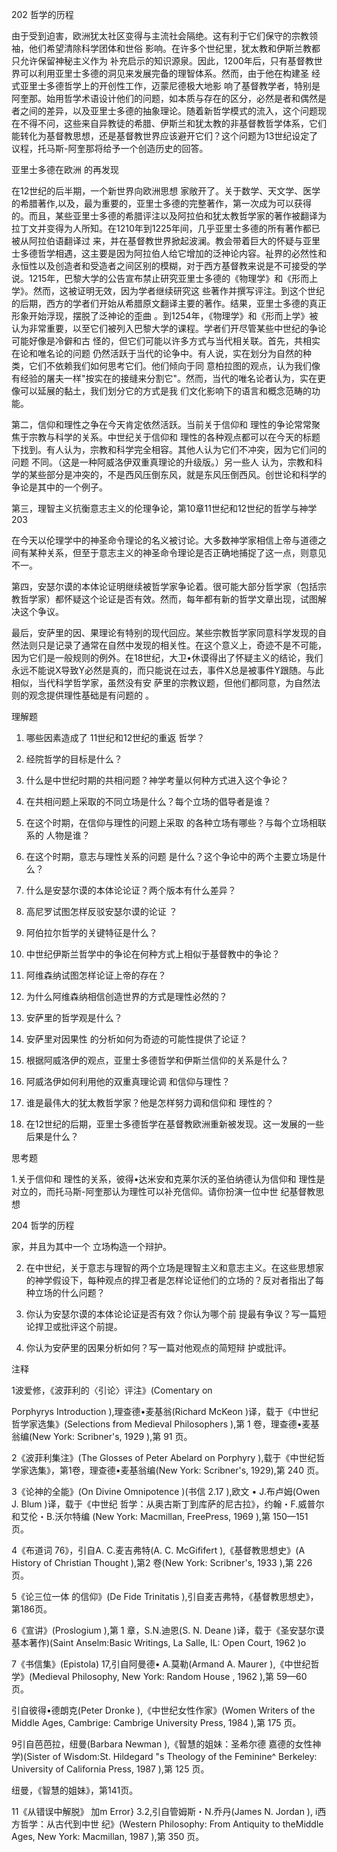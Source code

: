 202 哲学的历程

由于受到迫害，欧洲犹太社区变得与主流社会隔绝。这有利于它们保守的宗教领袖，他们希望清除科学团体和世俗 影响。在许多个世纪里，犹太教和伊斯兰教都只允许保留神秘主义作为 补充启示的知识源泉。因此，1200年后，只有基督教世界可以利用亚里士多德的洞见来发展完备的理智体系。然而，由于他在构建圣 经式亚里士多德哲学上的开创性工作，迈蒙尼德极大地影 响了基督教学者，特别是阿奎那。始用哲学术语设计他们的问题，如本质与存在的区分，必然是者和偶然是者之间的差异，以及亚里士多德的抽象理论。随着新哲学模式的流入，这个问题现在不得不问，这些来自异教徒的希腊、伊斯兰和犹太教的非基督教哲学体系，它们能转化为基督教思想，还是基督教世界应该避开它们？这个问题为13世纪设定了议程，托马斯-阿奎那将给予一个创造历史的回答。

亚里士多德在欧洲 的再发现

在12世纪的后半期，一个新世界向欧洲思想 家敞开了。关于数学、天文学、医学的希腊著作,以及，最为重要的，亚里士多德的完整著作，第一次成为可以获得的。而且，某些亚里士多德的希腊评注以及阿拉伯和犹太教哲学家的著作被翻译为拉丁文并变得为人所知。在1210年到1225年间，几乎亚里士多德的所有著作都已被从阿拉伯语翻译过 来，并在基督教世界掀起波澜。教会带着巨大的怀疑与亚里士多德哲学相遇，这主要是因为阿拉伯人给它增加的泛神论内容。祉界的必然性和永恒性以及创造者和受造者之间区别的模糊，对于西方基督教来说是不可接受的学说。1215年，巴黎大学的公告宣布禁止研究亚里士多德的《物理学》和《形而上学》。然而，这被证明无效，因为学者继续研究这 些著作并撰写评注。到这个世纪的后期，西方的学者们开始从希腊原文翻译主要的著作。结果，亚里士多德的真正形象开始浮现，摆脱了泛神论的歪曲 。到1254年，《物理学》和《形而上学》被认为非常重要，以至它们被列入巴黎大学的课程。学者们开尽管某些中世纪的争论可能好像是冷僻和古 怪的，但它们可能以许多方式与当代相关联。首先，共相实在论和唯名论的问题 仍然活跃于当代的论争中。有人说，实在划分为自然的种类，它们不依赖我们如何思考它们。他们倾向于同 意柏拉图的观点，认为我们像有经验的屠夫一样"按实在的接缝来分割它"。然而，当代的唯名论者认为，实在更像可以延展的黏土，我们划分它的方式是我 们文化影响下的语言和概念范畴的功能。

第二，信仰和理性之争在今天肯定依然活跃。当前关于信仰和 理性的争论常常聚焦于宗教与科学的关系。中世纪关于信仰和 理性的各种观点都可以在今天的标题下找到。有人认为，宗教和科学完全相容。其他人认为它们不冲突，因为它们问的问题 不同。（这是一种阿威洛伊双重真理论的升级版。）另一些人 认为，宗教和科学的某些部分是冲突的，不是西风压倒东风，就是东风压倒西风。创世论和科学的争论是其中的一个例子。

第三，理智主义抗衡意志主义的伦理争论，第10章11世纪和12世纪的哲学与神学 203

在今天以伦理学中的神圣命令理论的名义被讨论。大多数神学家相信上帝与道德之间有某种关系，但至于意志主义的神圣命令理论是否正确地捕捉了这一点，则意见不一。

第四，安瑟尔谟的本体论证明继续被哲学家争论着。很可能大部分哲学家（包括宗教哲学家）都怀疑这个论证是否有效。然而，每年都有新的哲学文章出现，试图解决这个争议。

最后，安萨里的因、果理论有特别的现代回应。某些宗教哲学家同意科学发现的自然法则只是记录了通常在自然中发现的相关性。在这个意义上，奇迹不是不可能，因为它们是一般规则的例外。在18世纪，大卫•休谟得出了怀疑主义的结论，我们永远不能说X导致Y必然是真的，而只能说在过去，事件X总是被事件Y跟随。与此相似，当代科学哲学家，虽然没有安 萨里的宗教议题，但他们都同意，为自然法则的观念提供理性基础是有问题的 。

理解题

1. 哪些因素造成了 11世纪和12世纪的重返 哲学？

2. 经院哲学的目标是什么？

3. 什么是中世纪时期的共相问题？神学考量以何种方式进入这个争论？

4. 在共相问题上采取的不同立场是什么？每个立场的倡导者是谁？

5. 在这个时期，在信仰与理性的问题上采取 的各种立场有哪些？与每个立场相联系的 人物是谁？

6. 在这个时期，意志与理性关系的问题 是什么？这个争论中的两个主要立场是什么？

7. 什么是安瑟尔谟的本体论论证？两个版本有什么差异？

8. 高尼罗试图怎样反驳安瑟尔谟的论证 ？

9. 阿伯拉尔哲学的关键特征是什么？

10. 中世纪伊斯兰哲学中的争论在何种方式上相似于基督教中的争论？

11. 阿维森纳试图怎样论证上帝的存在？

12. 为什么阿维森纳相信创造世界的方式是理性必然的？

13. 安萨里的哲学观是什么？

14. 安萨里对因果性 的分析如何为奇迹的可能性提供了论证？

15. 根据阿威洛伊的观点，亚里士多德哲学和伊斯兰信仰的关系是什么？

16. 阿威洛伊如何利用他的双重真理论调 和信仰与理性？

17. 谁是最伟大的犹太教哲学家？他是怎样努力调和信仰和 理性的？

18. 在12世纪的后期，亚里士多德哲学在基督教欧洲重新被发现。这一发展的一些后果是什么？

思考题

1.关于信仰和 理性的关系，彼得•达米安和克莱尔沃的圣伯纳德认为信仰和 理性是对立的，而托马斯-阿奎那认为理性可以补充信仰。请你扮演一位中世 纪基督教思想

204 哲学的历程

家，并且为其中一个 立场构造一个辩护。

2. 在中世纪，关于意志与理智的两个立场是理智主义和意志主义。在这些思想家的神学假设下，每种观点的捍卫者是怎样论证他们的立场的？反对者指出了每种立场的什么问题？

3. 你认为安瑟尔谟的本体论论证是否有效？你认为哪个前 提最有争议？写一篇短论捍卫或批评这个前提。

4. 你认为安萨里的因果分析如何？写一篇对他观点的简短辩 护或批评。

注释

1波爱修，《波菲利的〈引论〉评注》(Comentary  on

Porphyrys  Introduction  ),理查德•麦基翁(Richard McKeon )译，载于《中世纪哲学家选集》(Selections from Medieval  Philosophers ),第 1 卷，理查德•麦基翁编(New  York:  Scribner's,  1929 ),第 91 页。

2《波菲利集注》(The Glosses  of Peter  Abelard  on Porphyry ),载于《中世纪哲学家选集》，第1卷，理查德•麦基翁编(New  York:  Scribner's,  1929),第 240 页。

3《论神的全能》(On Divine Omnipotence  )(书信 2.17 ),欧文 • J.布卢姆(Owen  J. Blum  )译，载于《中世纪 哲学：从奥古斯丁到库萨的尼古拉》，约翰・F.威普尔和艾伦・B.沃尔特编 (New York: Macmillan,  FreePress,  1969 ),第 150—151 页。

4《布道词 76》，引自A. C.麦吉弗特(A. C. McGififert ),《基督教思想史》(A History  of Christian  Thought ),第2 卷(New  York:  Scribner's,  1933 ),第 226 页。

5《论三位一体 的信仰》(De Fide Trinitatis  ),引自麦吉弗特，《基督教思想史》，第186页。

6《宣讲》(Proslogium  ),第 1 章，S.N.迪恩(S. N. Deane  )译，载于《圣安瑟尔谟基本著作)(Saint Anselm:Basic Writings,  La Salle,  IL: Open  Court, 1962 )o

7《书信集》(Epistola)  17,引自阿曼德• A.莫勒(Armand A. Maurer ),《中世纪哲学》(Medieval  Philosophy,  New York:  Random  House , 1962 ),第 59—60 页。

引自彼得•德朗克(Peter  Dronke  ),《中世纪女性作家》(Women Writers of the Middle  Ages,  Cambrige:  Cambrige University  Press,  1984 ),第 175 页。

9引自芭芭拉，纽曼(Barbara  Newman ),《智慧的姐妹：圣希尔德 嘉德的女性神学)(Sister of Wisdom:St. Hildegard  "s Theology  of the Feminine^  Berkeley: University  of California  Press,  1987 ),第 125 页。

纽曼，《智慧的姐妹》，第141页。

11《从错误中解脱》 加m Error}  3.2,引自管姆斯・N.乔丹(James  N. Jordan ), i西方哲学：从古代到中世 纪》(Western  Philosophy:  From Antiquity  to theMiddle  Ages,  New  York:  Macmillan,  1987 ),第 350 页。

